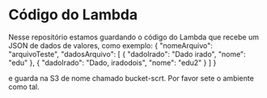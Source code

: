 # Código do Lambda

Nesse repositório estamos guardando o código do Lambda que recebe um JSON de dados de valores, como exemplo: 
{
  "nomeArquivo": "arquivoTeste",
  "dadosArquivo": [
    {
      "dadoIrado": "Dado irado",
      "nome": "edu"
    },
    {
      "dadoIrado": "Dado, iradodois",
      "nome": "edu2"
    }
  ]
}

e guarda na S3 de nome chamado bucket-scrt. Por favor sete o ambiente como tal.
